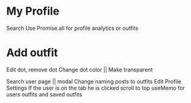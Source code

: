 # My Profile

<!-- TODO -->

Search
Use Promise.all for profile analytics or outfits

# Add outfit

<!-- TODO -->

Edit dot, remove dot
Change dot color || Make transparent

<!-- TODO -->

Search user page || modal
Change naming posts to outfits
Edit Profile
Settings
If the user is on the tab he is clicked scroll to top
useMemo for users outfits and saved outfits

